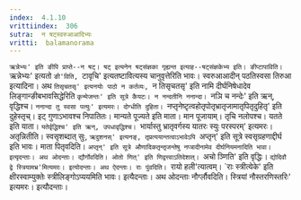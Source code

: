 ```yaml
---
index:  4.1.10
vrittiindex:  306
sutra:  न षट्स्वरुआआदिभ्यः
vritti:  balamanorama 
---
```


`ऋन्नेभ्यः' इति ङीपि प्राप्ते--न षट्। षट् इत्यनेन षट्संज्ञका गृह्यन्त इत्याह--षट्संज्ञकेभ्य इति। ङीप्टापाविति। `ऋन्नेभ्यः' इत्यतो `ङी'विति, `टावृचि' इत्यतष्टावित्यस्य चानुवृत्तेरिति भावः। स्वरुआआदीन् पठतिस्वसा तिरुआ इत्यादिना। अथ `तिसृचतसृ' इत्यनयोः पाठो न कर्तव्यः, `न तिसृचतसृ' इति नामि दीर्घनिषेधादेव लिङ्गान्ङीबभावसिद्धेरिति `कृन्मेजन्तः' इति सूत्रे कैयटः। न नन्दतीनि ननान्दा। `नञि च नन्देः' इति ऋन्, वृद्धिश्च। `ननान्दा तु स्वसा पत्युः' इत्यमरः। दोग्धीति दुहिता। `नप्तृनेष्टृत्वहोतृपोतृभ्रातृजामातृपितृदुहितृ' इति दुहेस्तृच्। इट् गुणाऽभावश्च निपातितः। मान्यते पूज्यते इति माता। मान पूजायाम्। तृचि नलोपश्च। यतते इति याता। `यतेर्वृद्धिश्च' इति ऋन्, उपधावृद्धिश्च। `भार्यास्तु भ्रातृवर्गस्य यातरः स्युः परस्परम्' इत्यमरः। अतृन्नितीति। स्वसृशब्दात् सुः, `ऋदुशनस्' इत्यनङ्, तृप्रत्ययान्तत्वाऽभावेऽपि `अप्तृन्' इति सूत्रे स्वसृग्रहणाद्दीर्घ इति भावः। माता पितृवदिति। `अप्तृन्' इति सूत्रे औणादिकतृन्तृजन्तेषु नप्त्रादीनामेव दीर्घनियमनादिति भावा। इत्यृदन्ताः। अथ ओदन्ताः। द्यौर्गोवदिति। ओतो णित्' इति णिद्वत्त्वाऽतिदेशात्। `अचो ञ्णिति' इति वृद्धिः। `द्योदिवौ द्वे स्त्रियामभ्र'मित्यमरः। इत्योदन्ताः। अथ ऐदन्ताः। राः पुंवदिति। `रायो हली'त्यात्वम्। `राः स्त्रीत्येके' इति क्षीरस्वाम्युक्तेः स्त्रीलिङ्गोऽप्ययमिति भावः। इत्यैदन्ताः। अथ ओदन्ताः नौर्ग्लौवदिति। स्त्रियां नौस्तरणिस्तरिः' इत्यमरः। इत्यौदन्ताः।


